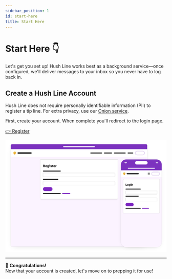 ```yaml
---
sidebar_position: 1
id: start-here
title: Start Here
---
```


# Start Here 👇

Let's get you set up! Hush Line works best as a background service—once configured, we'll deliver messages to your inbox so you never have to log back in.

## Create a Hush Line Account

Hush Line does not require personally identifiable information (PII) to register a tip line. For extra privacy, use our [Onion service](https://www.torproject.org/download/).

First, create your account. When complete you'll redirect to the login page.

[👉 Register](https://tips.hushline.app/register)

![Register and Login](./register.png)

---

🎉 **Congratulations!**  
Now that your account is created, let's move on to prepping it for use!
